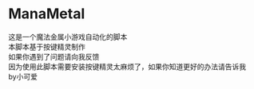 # ManaMetal
这是一个魔法金属小游戏自动化的脚本  
本脚本基于按键精灵制作  
如果你遇到了问题请向我反馈  
因为使用此脚本需要安装按键精灵太麻烦了，如果你知道更好的办法请告诉我  
by小可爱
